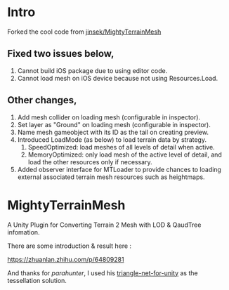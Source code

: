 # Intro
Forked the cool code from [jinsek/MightyTerrainMesh](https://github.com/jinsek/MightyTerrainMesh)

## Fixed two issues below,
1. Cannot build iOS package due to using editor code.
2. Cannot load mesh on iOS device because not using Resources.Load.

## Other changes,
1. Add mesh collider on loading mesh (configurable in inspector).
2. Set layer as "Ground" on loading mesh (configurable in inspector).
3. Name mesh gameobject with its ID as the tail on creating preview.
4. Introduced LoadMode (as below) to load terrain data by strategy.
   1. SpeedOptimized: load meshes of all levels of detail when active.
   2. MemoryOptimized: only load mesh of the active level of detail, and load the other resources only if necessary.
5. Added observer interface for MTLoader to provide chances to loading external associated terrain mesh resources such as heightmaps.

# MightyTerrainMesh
A Unity Plugin for Converting Terrain 2 Mesh with LOD & QaudTree infomation.

There are some introduction & result here :

https://zhuanlan.zhihu.com/p/64809281

And thanks for *parahunter*, I used his [triangle-net-for-unity](https://github.com/parahunter/triangle-net-for-unity) as the tessellation solution.
